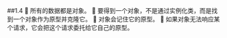 ##1.4
 所有的数据都是对象。
 要得到一个对象，不是通过实例化类，而是找到一个对象作为原型并克隆它。
 对象会记住它的原型。
 如果对象无法响应某个请求，它会把这个请求委托给它自己的原型。